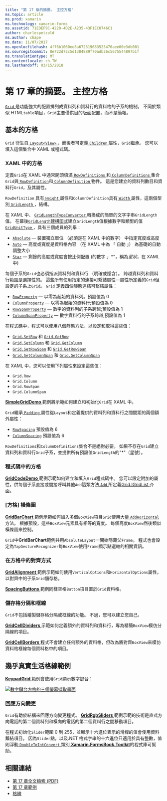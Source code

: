 ```yaml
---
title: "第 17 章的摘要。 主控方格"
ms.topic: article
ms.prod: xamarin
ms.technology: xamarin-forms
ms.assetid: 71EDEF9C-4220-4D2E-A235-43F1EC8746C1
author: charlespetzold
ms.author: chape
ms.date: 11/07/2017
ms.openlocfilehash: 4f76b1060ee8a672319683525470aee00e3db001
ms.sourcegitcommit: 8e722d72c5d1384889f70adb26c5675544897b1f
ms.translationtype: MT
ms.contentlocale: zh-TW
ms.lasthandoff: 03/15/2018
---
```

# <a name="summary-of-chapter-17-mastering-the-grid"></a>第 17 章的摘要。 主控方格

[ `Grid` ](https://developer.xamarin.com/api/type/Xamarin.Forms.Grid/)是功能強大的配置排列成資料列和資料行的資料格的子系的機制。 不同於類似 HTML`table`項目，`Grid`主要僅供目的版面配置，而不是簡報。

## <a name="the-basic-grid"></a>基本的方格

`Grid` 衍生自[ `Layout<View>` ](https://developer.xamarin.com/api/type/Xamarin.Forms.Layout%3CT%3E/)，而後者可定義[ `Children` ](https://developer.xamarin.com/api/property/Xamarin.Forms.Layout%3CT%3E.Children/)屬性，`Grid`繼承。 您可以填入這個集合中 XAML 或程式碼。

### <a name="the-grid-in-xaml"></a>XAML 中的方格

定義`Grid`在 XAML 中通常開頭填滿[ `RowDefinitions` ](https://developer.xamarin.com/api/property/Xamarin.Forms.Grid.RowDefinitions/)和[ `ColumnDefinitions` ](https://developer.xamarin.com/api/property/Xamarin.Forms.Grid.ColumnDefinitions/)集合`Grid`與[ `RowDefinition`](https://developer.xamarin.com/api/type/Xamarin.Forms.RowDefinition/)和[ `ColumnDefinition` ](https://developer.xamarin.com/api/type/Xamarin.Forms.ColumnDefinition/)物件。 這是您建立的資料列數目和資料行`Grid`，及其屬性。

`RowDefinition` 具有[ `Height` ](https://developer.xamarin.com/api/property/Xamarin.Forms.RowDefinition.Height/)屬性和`ColumnDefinition`具有[ `Width` ](https://developer.xamarin.com/api/property/Xamarin.Forms.ColumnDefinition.Width/)屬性，這兩個型別[ `GridLength` ](https://developer.xamarin.com/api/type/Xamarin.Forms.GridLength/)，結構。

在 XAML 中、 [ `GridLengthTypeConverter` ](https://developer.xamarin.com/api/type/Xamarin.Forms.GridLengthTypeConverter/)轉換成的簡單的文字字串`GridLength`值。 在幕後[`GridLength`建構函式](https://developer.xamarin.com/api/constructor/Xamarin.Forms.GridLength.GridLength/p/System.Double/Xamarin.Forms.GridUnitType/)建立`GridLength`值根據數字和類型的值[ `GridUnitType` ](https://developer.xamarin.com/api/type/Xamarin.Forms.GridUnitType/)，具有三個成員的列舉：

- [`Absolute`](https://developer.xamarin.com/api/field/Xamarin.Forms.GridUnitType.Absolute/) &mdash; 裝置獨立單位 （必須是在 XAML 中的數字） 中指定寬度或高度
- [`Auto`](https://developer.xamarin.com/api/field/Xamarin.Forms.GridUnitType.Auto/) &mdash; 高度或寬度是資料格內容 （在 XAML 中為 「 自動 」） 為基礎的自動調整大小
- [`Star`](https://developer.xamarin.com/api/field/Xamarin.Forms.GridUnitType.Star/) &mdash; 剩餘的高度或寬度會按比例配置 (的數字 」\*"，稱為*星狀*，在 XAML 中)

每個子系的`Grid`也必須指派資料列和資料行 （明確或隱含）。 跨越資料列和資料行範圍是選擇性的。 這些所有使用指定的連接可繫結屬性&mdash;屬性所定義的`Grid`但設定的子系上`Grid`。 `Grid` 定義四個靜態連結可繫結屬性：

- [`RowProperty`](https://developer.xamarin.com/api/field/Xamarin.Forms.Grid.RowProperty/) &mdash; 以零為起始的資料列。預設值為 0
- [`ColumnProperty`](https://developer.xamarin.com/api/field/Xamarin.Forms.Grid.ColumnProperty/) &mdash; 以零為起始的資料行;預設值為 0
- [`RowSpanProperty`](https://developer.xamarin.com/api/field/Xamarin.Forms.Grid.RowSpanProperty/) &mdash; 數字的資料列的子系跨越;預設值為 1
- [`ColumnSpanProperty`](https://developer.xamarin.com/api/field/Xamarin.Forms.Grid.ColumnSpanProperty/) &mdash; 數字資料行的子系跨越;預設值為 1

在程式碼中，程式可以使用八個靜態方法，以設定和取得這些值：

- [`Grid.SetRow`](https://developer.xamarin.com/api/member/Xamarin.Forms.Grid.SetRow/p/Xamarin.Forms.BindableObject/System.Int32/) 和 [`Grid.GetRow`](https://developer.xamarin.com/api/member/Xamarin.Forms.Grid.GetRow/p/Xamarin.Forms.BindableObject/)
- [`Grid.SetColumn`](https://developer.xamarin.com/api/member/Xamarin.Forms.Grid.SetColumn/p/Xamarin.Forms.BindableObject/System.Int32/) 和 [`Grid.GetColumn`](https://developer.xamarin.com/api/member/Xamarin.Forms.Grid.GetColumn/p/Xamarin.Forms.BindableObject/)
- [`Grid.SetRowSpan`](https://developer.xamarin.com/api/member/Xamarin.Forms.Grid.SetRowSpan/p/Xamarin.Forms.BindableObject/System.Int32/) 和 [`Grid.GetRowSpan`](https://developer.xamarin.com/api/member/Xamarin.Forms.Grid.GetRowSpan/p/Xamarin.Forms.BindableObject/)
- [`Grid.SetColumnSpan`](https://developer.xamarin.com/api/member/Xamarin.Forms.Grid.SetColumnSpan/p/Xamarin.Forms.BindableObject/System.Int32/) 和 [`Grid.GetColumnSpan`](https://developer.xamarin.com/api/member/Xamarin.Forms.Grid.GetColumnSpan/p/Xamarin.Forms.BindableObject/)

在 XAML 中，您可以使用下列屬性來設定這些值：

- `Grid.Row`
- `Grid.Column`
- `Grid.RowSpan`
- `Grid.ColumnSpan`

[ **SimpleGridDemo** ](https://github.com/xamarin/xamarin-forms-book-samples/tree/master/Chapter17/SimpleGridDemo)範例將示範如何建立和初始化`Grid`在 XAML 中。

`Grid`繼承[ `Padding` ](https://developer.xamarin.com/api/property/Xamarin.Forms.Layout.Padding/)屬性從`Layout`和定義提供的資料列和資料行之間間距的兩個額外屬性：

- [`RowSpacing`](https://developer.xamarin.com/api/property/Xamarin.Forms.Grid.RowSpacing/) 預設值為 6
- [`ColumnSpacing`](https://developer.xamarin.com/api/property/Xamarin.Forms.Grid.ColumnSpacing/) 預設值為 6

`RowDefinitions`和`ColumnDefinitions`集合不是絕對必要。 如果不存在`Grid`建立資料列和資料行`Grid`子系，並提供所有預設值`GridLength`的"\*"（星號）。

### <a name="the-grid-in-code"></a>程式碼中的方格

[ **GridCodeDemo** ](https://github.com/xamarin/xamarin-forms-book-samples/tree/master/Chapter17/GridCodeDemo)範例示範如何建立和填入`Grid`程式碼中。 您可以設定附加的屬性，供每個子系直接或間接呼叫其他`Add`這類方法[ `Add` ](https://developer.xamarin.com/api/member/Xamarin.Forms.Grid+IGridList%3CT%3E.Add/p/Xamarin.Forms.View/System.Int32/System.Int32/System.Int32/System.Int32/)所定義[Grid.IGridList<T> ](https://developer.xamarin.com/api/type/Xamarin.Forms.Grid+IGridList%3CT%3E/)介面。

### <a name="the-grid-bar-chart"></a>[方格] 橫條圖

[ **GridBarChart** ](https://github.com/xamarin/xamarin-forms-book-samples/tree/master/Chapter17/GridBarChart)範例示範如何加入多個`BoxView`項目`Grid`使用大量[ `AddHorizontal` ](https://developer.xamarin.com/api/member/Xamarin.Forms.Grid+IGridList%3CT%3E.AddHorizontal/p/System.Collections.Generic.IEnumerable%7BXamarin.Forms.View%7D/)方法。 根據預設，這些`BoxView`元素具有相等的寬度。 每個高度`BoxView`然後類似橫條圖來控制。

`Grid`中**GridBarChart**範例共用`AbsoluteLayout`一開始隱藏父`Frame`。 程式也會設定為`TapGestureRecognizer`每`BoxView`使用`Frame`顯示點選軸的相關資訊。

### <a name="alignment-in-the-grid"></a>在方格中的對齊方式

[ **GridAlignment** ](https://github.com/xamarin/xamarin-forms-book-samples/tree/master/Chapter17/GridAlignment)範例示範如何使用`VerticalOptions`和`HorizontalOptions`屬性，以對齊中的子系`Grid`儲存格。

[ **SpacingButtons** ](https://github.com/xamarin/xamarin-forms-book-samples/tree/master/Chapter17/SpacingButtons)範例同樣空格`Button`項目置於`Grid`資料格。

### <a name="cell-dividers-and-borders"></a>儲存格分隔和框線

`Grid`不包括繪製儲存格分隔或框線的功能。 不過，您可以建立您自己。

[ **GridCellDividers** ](https://github.com/xamarin/xamarin-forms-book-samples/tree/master/Chapter17/GridCellDividers)示範如何定義額外的資料列和資料行，專為精簡`BoxView`模仿分隔線的項目。

[ **GridCellBorders** ](https://github.com/xamarin/xamarin-forms-book-samples/tree/master/Chapter17/GridCellBorders)程式不會建立任何額外的資料格，但改為將對齊`BoxView`來模仿資料格框線每個資料格中的項目。

## <a name="almost-real-life-grid-examples"></a>幾乎真實生活格線範例

[ **KeypadGrid** ](https://github.com/xamarin/xamarin-forms-book-samples/tree/master/Chapter17/KeypadGrid)範例會使用`Grid`顯示數字鍵台：

[![數字鍵台方格的三個螢幕擷取畫面](images/ch17fg12-small.png "字鍵台方格")](images/ch17fg12-large.png#lightbox "字鍵台方格")

### <a name="responding-to-orientation-changes"></a>回應方向變更

`Grid`有助於結構來回應方向變更程式。 [ **GridRgbSliders** ](https://github.com/xamarin/xamarin-forms-book-samples/tree/master/Chapter17/GridRgbSliders)範例示範的技術是直式方向電話的第二個資料列和橫向的電話的第二個資料行之間移動項目。

在程式初始化`Slider`範圍 0 到 255，並顯示十六進位表示的滑桿的值會使用資料繫結項目。 因為`Slider`點，以及.NET 格式字串的十六進位只適用於具有整數，值則浮動[ `DoubleToIntConvert` ](https://github.com/xamarin/xamarin-forms-book-samples/blob/master/Libraries/Xamarin.FormsBook.Toolkit/Xamarin.FormsBook.Toolkit/DoubleToIntConverter.cs)類別[ **Xamarin.FormsBook.Toolkit**](https://github.com/xamarin/xamarin-forms-book-samples/tree/master/Libraries/Xamarin.FormsBook.Toolkit)的程式庫可幫助。



## <a name="related-links"></a>相關連結

- [第 17 章全文檢索 (PDF)](https://download.xamarin.com/developer/xamarin-forms-book/XamarinFormsBook-Ch17-Apr2016.pdf)
- [第 17 章範例](https://github.com/xamarin/xamarin-forms-book-samples/tree/master/Chapter17)
- [格線](~/xamarin-forms/user-interface/layouts/grid.md)
